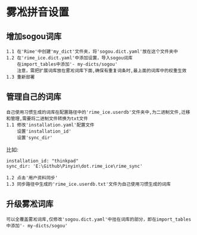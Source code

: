 # 雾凇拼音设置
## 增加sogou词库
    1.1 在'Rime'中创建'my_dict'文件夹，将'sogou.dict.yaml'放在这个文件夹中
    1.2 在'rime_ice.dict.yaml'中添加设置，导入sogou词库  
        在import_tables中添加'- my-dicts/sogou'  
        注意，需把扩展词库放在雾凇词库下面,确保有重复词条时,最上面的词库中的权重生效  
    1.3 重新部署  

## 管理自己的词库
    自己使用习惯生成的词库在配置路径中的'rime_ice.userdb'文件夹中,为二进制文件,迁移和管理,需要将二进制文件转换为txt文件  
    1.1 修改'installation.yaml'配置文件  
        设置'installation_id'  
        设置'sync_dir'  

 比如:  
     
    installation_id: "thinkpad"  
    sync_dir: 'E:\Github\Pinyin\dot.rime_ice\rime_sync'  
 
    1.2 点击'用户资料同步'  
    1.3 同步路径中生成的'rime_ice.userdb.txt'文件为自己使用习惯生成的词库  

## 升级雾凇词库
    可以全覆盖雾凇词库,仅修改'sogou.dict.yaml'中挂在词库的部分，即在import_tables中添加'- my-dicts/sogou'  
